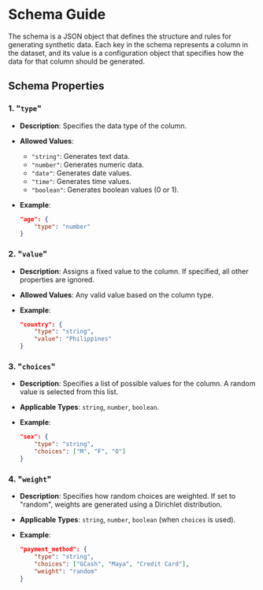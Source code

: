 # Schema Guide

The schema is a JSON object that defines the structure and rules for generating synthetic data. Each key in the schema represents a column in the dataset, and its value is a configuration object that specifies how the data for that column should be generated.

## Schema Properties

### 1. "`type`"
- **Description**: Specifies the data type of the column.
- **Allowed Values**:
  - `"string"`: Generates text data.
  - `"number"`: Generates numeric data.
  - `"date"`: Generates date values.
  - `"time"`: Generates time values.
  - `"boolean"`: Generates boolean values (0 or 1).
- **Example**: 

    ```json
    "age": {
        "type": "number"
    }
    ```

### 2. "`value`"
- **Description**: Assigns a fixed value to the column. If specified, all other properties are ignored.
- **Allowed Values**: Any valid value based on the column type.
- **Example**: 

    ```json
    "country": {
        "type": "string",
        "value": "Philippines"
    }
    ```

### 3. "`choices`"
- **Description**: Specifies a list of possible values for the column. A random value is selected from this list.
- **Applicable Types**: `string`, `number`, `boolean`.
- **Example**:

    ```json
    "sex": {
        "type": "string",
        "choices": ["M", "F", "O"]
    }
    ```

### 4. "`weight`"
- **Description**: Specifies how random choices are weighted. If set to "random", weights are generated using a Dirichlet distribution.
- **Applicable Types**: `string`, `number`, `boolean` (when `choices` is used).
- **Example**:

    ```json
    "payment_method": {
        "type": "string",
        "choices": ["GCash", "Maya", "Credit Card"],
        "weight": "random"
    }
    ```